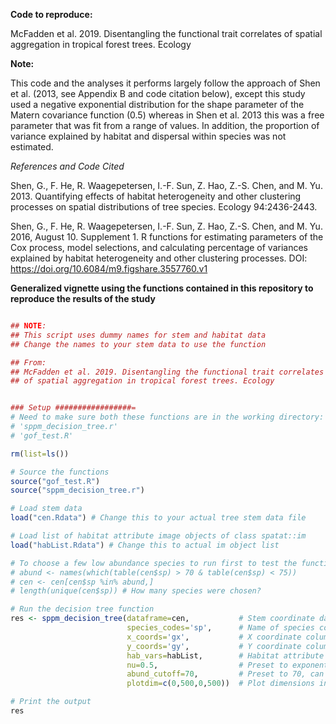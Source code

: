 
**Code to reproduce:**

McFadden et al. 2019. Disentangling the functional trait correlates of spatial aggregation in tropical forest trees. Ecology

**Note:**

This code and the analyses it performs largely follow the approach of Shen et al. (2013, see Appendix B and code citation below), except this study used a negative exponential distribution for the shape parameter of the Matern covariance function (0.5) whereas in Shen et al. 2013 this was a free parameter that was fit from a range of values. In addition, the proportion of variance explained by habitat and dispersal within species was not estimated. 


*References and Code Cited*

Shen, G., F. He, R. Waagepetersen, I.-F. Sun, Z. Hao, Z.-S. Chen, and M. Yu. 2013. Quantifying effects of habitat heterogeneity and other clustering processes on spatial distributions of tree species. Ecology 94:2436-2443.

Shen, G., F. He, R. Waagepetersen, I.-F. Sun, Z. Hao, Z.-S. Chen, and M. Yu. 2016, August 10. Supplement 1. R functions for estimating parameters of the Cox process, model selections, and calculating percentage of variances explained by habitat heterogeneity and other clustering processes.
DOI: https://doi.org/10.6084/m9.figshare.3557760.v1



**Generalized vignette using the functions contained in this repository to reproduce the results of the study**

```r

## NOTE:
## This script uses dummy names for stem and habitat data
## Change the names to your stem data to use the function

## From:
## McFadden et al. 2019. Disentangling the functional trait correlates
## of spatial aggregation in tropical forest trees. Ecology 


### Setup #################=
# Need to make sure both these functions are in the working directory:
# 'sppm_decision_tree.r'
# 'gof_test.R' 

rm(list=ls())

# Source the functions
source("gof_test.R")
source("sppm_decision_tree.r")

# Load stem data
load("cen.Rdata") # Change this to your actual tree stem data file

# Load list of habitat attribute image objects of class spatat::im
load("habList.Rdata") # Change this to actual im object list

# To choose a few low abundance species to run first to test the function remove the #s below 
# abund <- names(which(table(cen$sp) > 70 & table(cen$sp) < 75))
# cen <- cen[cen$sp %in% abund,]
# length(unique(cen$sp)) # How many species were chosen?

# Run the decision tree function
res <- sppm_decision_tree(dataframe=cen,           # Stem coordinate dataset
                          species_codes='sp',      # Name of species code column 
                          x_coords='gx',           # X coordinate column name
                          y_coords='gy',           # Y coordinate column name 
                          hab_vars=habList,        # Habitat attribute im object list name
                          nu=0.5,                  # Preset to exponential decay, can change this if desired 
                          abund_cutoff=70,         # Preset to 70, can change this if desired 
                          plotdim=c(0,500,0,500))  # Plot dimensions in meters, your plot dimensions may differ 

# Print the output 
res

```
